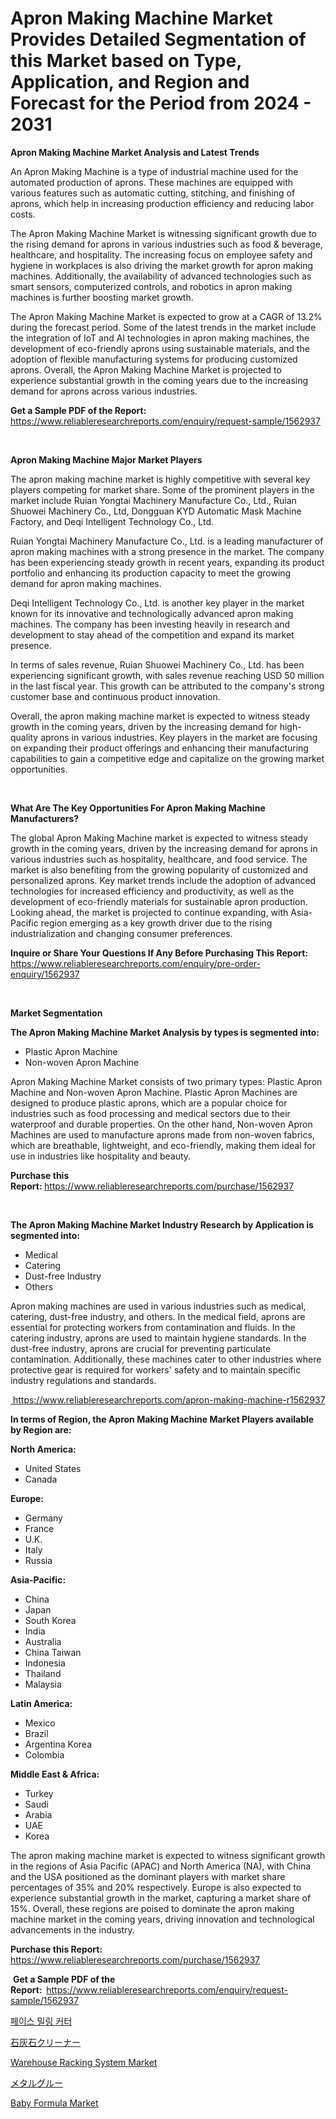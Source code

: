 <p><h1>Apron Making Machine Market Provides Detailed Segmentation of this Market based on Type, Application, and Region and Forecast for the Period from 2024 - 2031</h1></p><p><strong>Apron Making Machine Market Analysis and Latest Trends</strong></p>
<p><p>An Apron Making Machine is a type of industrial machine used for the automated production of aprons. These machines are equipped with various features such as automatic cutting, stitching, and finishing of aprons, which help in increasing production efficiency and reducing labor costs.</p><p>The Apron Making Machine Market is witnessing significant growth due to the rising demand for aprons in various industries such as food & beverage, healthcare, and hospitality. The increasing focus on employee safety and hygiene in workplaces is also driving the market growth for apron making machines. Additionally, the availability of advanced technologies such as smart sensors, computerized controls, and robotics in apron making machines is further boosting market growth.</p><p>The Apron Making Machine Market is expected to grow at a CAGR of 13.2% during the forecast period. Some of the latest trends in the market include the integration of IoT and AI technologies in apron making machines, the development of eco-friendly aprons using sustainable materials, and the adoption of flexible manufacturing systems for producing customized aprons. Overall, the Apron Making Machine Market is projected to experience substantial growth in the coming years due to the increasing demand for aprons across various industries.</p></p>
<p><strong>Get a Sample PDF of the Report:&nbsp;</strong> <a href="https://www.reliableresearchreports.com/enquiry/request-sample/1562937">https://www.reliableresearchreports.com/enquiry/request-sample/1562937</a></p>
<p>&nbsp;</p>
<p><strong>Apron Making Machine Major Market Players</strong></p>
<p><p>The apron making machine market is highly competitive with several key players competing for market share. Some of the prominent players in the market include Ruian Yongtai Machinery Manufacture Co., Ltd., Ruian Shuowei Machinery Co., Ltd, Dongguan KYD Automatic Mask Machine Factory, and Deqi Intelligent Technology Co., Ltd.</p><p>Ruian Yongtai Machinery Manufacture Co., Ltd. is a leading manufacturer of apron making machines with a strong presence in the market. The company has been experiencing steady growth in recent years, expanding its product portfolio and enhancing its production capacity to meet the growing demand for apron making machines.</p><p>Deqi Intelligent Technology Co., Ltd. is another key player in the market known for its innovative and technologically advanced apron making machines. The company has been investing heavily in research and development to stay ahead of the competition and expand its market presence.</p><p>In terms of sales revenue, Ruian Shuowei Machinery Co., Ltd. has been experiencing significant growth, with sales revenue reaching USD 50 million in the last fiscal year. This growth can be attributed to the company's strong customer base and continuous product innovation.</p><p>Overall, the apron making machine market is expected to witness steady growth in the coming years, driven by the increasing demand for high-quality aprons in various industries. Key players in the market are focusing on expanding their product offerings and enhancing their manufacturing capabilities to gain a competitive edge and capitalize on the growing market opportunities.</p></p>
<p>&nbsp;</p>
<p><strong>What Are The Key Opportunities For Apron Making Machine Manufacturers?</strong></p>
<p><p>The global Apron Making Machine market is expected to witness steady growth in the coming years, driven by the increasing demand for aprons in various industries such as hospitality, healthcare, and food service. The market is also benefiting from the growing popularity of customized and personalized aprons. Key market trends include the adoption of advanced technologies for increased efficiency and productivity, as well as the development of eco-friendly materials for sustainable apron production. Looking ahead, the market is projected to continue expanding, with Asia-Pacific region emerging as a key growth driver due to the rising industrialization and changing consumer preferences.</p></p>
<p><strong>Inquire or Share Your Questions If Any Before Purchasing This Report:</strong> <a href="https://www.reliableresearchreports.com/enquiry/pre-order-enquiry/1562937">https://www.reliableresearchreports.com/enquiry/pre-order-enquiry/1562937</a></p>
<p>&nbsp;</p>
<p><strong>Market Segmentation</strong></p>
<p><strong>The Apron Making Machine Market Analysis by types is segmented into:</strong></p>
<p><ul><li>Plastic Apron Machine</li><li>Non-woven Apron Machine</li></ul></p>
<p><p>Apron Making Machine Market consists of two primary types: Plastic Apron Machine and Non-woven Apron Machine. Plastic Apron Machines are designed to produce plastic aprons, which are a popular choice for industries such as food processing and medical sectors due to their waterproof and durable properties. On the other hand, Non-woven Apron Machines are used to manufacture aprons made from non-woven fabrics, which are breathable, lightweight, and eco-friendly, making them ideal for use in industries like hospitality and beauty.</p></p>
<p><strong>Purchase this Report:&nbsp;</strong><a href="https://www.reliableresearchreports.com/purchase/1562937">https://www.reliableresearchreports.com/purchase/1562937</a></p>
<p>&nbsp;</p>
<p><strong>The Apron Making Machine Market Industry Research by Application is segmented into:</strong></p>
<p><ul><li>Medical</li><li>Catering</li><li>Dust-free Industry</li><li>Others</li></ul></p>
<p><p>Apron making machines are used in various industries such as medical, catering, dust-free industry, and others. In the medical field, aprons are essential for protecting workers from contamination and fluids. In the catering industry, aprons are used to maintain hygiene standards. In the dust-free industry, aprons are crucial for preventing particulate contamination. Additionally, these machines cater to other industries where protective gear is required for workers' safety and to maintain specific industry regulations and standards.</p></p>
<p><a href="https://www.reliableresearchreports.com/apron-making-machine-r1562937">&nbsp;https://www.reliableresearchreports.com/apron-making-machine-r1562937</a></p>
<p><strong>In terms of Region, the Apron Making Machine Market Players available by Region are:</strong></p>
<p>
    <p> <strong> North America: </strong>
        <ul>
            <li>United States</li>
            <li>Canada</li>
        </ul>
        </p> 
    <p> <strong> Europe: </strong>
        <ul>
            <li>Germany</li>
            <li>France</li>
            <li>U.K.</li>
            <li>Italy</li>
            <li>Russia</li>
        </ul>
        </p> 
    <p> <strong> Asia-Pacific: </strong>
        <ul>
            <li>China</li>
            <li>Japan</li>
            <li>South Korea</li>
            <li>India</li>
            <li>Australia</li>
            <li>China Taiwan</li>
            <li>Indonesia</li>
            <li>Thailand</li>
            <li>Malaysia</li>
        </ul>
        </p> 
    <p> <strong> Latin America: </strong>
        <ul>
            <li>Mexico</li>
            <li>Brazil</li>
            <li>Argentina Korea</li>
            <li>Colombia</li>
        </ul>
        </p> 
    <p> <strong> Middle East & Africa: </strong>
        <ul>
            <li>Turkey</li>
            <li>Saudi</li>
            <li>Arabia</li>
            <li>UAE</li>
            <li>Korea</li>
        </ul>
    </p>
    </p>
<p><p>The apron making machine market is expected to witness significant growth in the regions of Asia Pacific (APAC) and North America (NA), with China and the USA positioned as the dominant players with market share percentages of 35% and 20% respectively. Europe is also expected to experience substantial growth in the market, capturing a market share of 15%. Overall, these regions are poised to dominate the apron making machine market in the coming years, driving innovation and technological advancements in the industry.</p></p>
<p><strong>Purchase this Report: </strong><a href="https://www.reliableresearchreports.com/purchase/1562937">https://www.reliableresearchreports.com/purchase/1562937</a></p>
<p>&nbsp;<strong>Get a Sample PDF of the Report:&nbsp;&nbsp;</strong><a href="https://www.reliableresearchreports.com/enquiry/request-sample/1562937">https://www.reliableresearchreports.com/enquiry/request-sample/1562937</a></p>
<p><strong></strong></p>
<p><p><a href="https://github.com/vsckjg50460/Market-Research-Report-List-1/blob/main/201073824695.md">페이스 밀링 커터</a></p><p><a href="https://github.com/ksxzwxabcuynh011/Market-Research-Report-List-1/blob/main/679379426691.md">石灰石クリーナー</a></p><p><a href="https://github.com/abdelrhmankishk22/Market-Research-Report-List-4/blob/main/warehouse-racking-system-market.md">Warehouse Racking System Market</a></p><p><a href="https://github.com/EmoryYundt1935/Market-Research-Report-List-1/blob/main/913230226690.md">メタルグルー</a></p><p><a href="https://www.linkedin.com/pulse/baby-formula-market-exploring-share-trends-future-growth-growizr-vumhf?trackingId=unzP%2BDX8qqj7Z1TmU05W%2BA%3D%3D">Baby Formula Market</a></p></p>